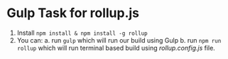 # Gulp Task for rollup.js

1. Install `npm install & npm install -g rollup`
2. You can:
  a. run `gulp` which will run our build using Gulp
  b. run `npm run rollup` which will run terminal based build using *rollup.config.js* file.